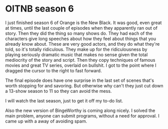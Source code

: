 # OITNB season 6
I just finished season 6 of Orange is the New Black. It was good, even great at times, until the last couple of episodes when they apparently ran out of story. Then they did the thing so many shows do. They had each of the characters give long speeches about how they feel about things that you already know about. These are very good actors, and they do what they're told, so it's totally ridiculous. They make up for the ridiculousness by playing seriously dramatic music that makes no sense given the total mediocrity of the story and script. Then they copy techniques of famous movies and great TV series, overlaid on bullshit. I got to the point where I dragged the cursor to the right to fast forward. 

The final episode does have one surprise in the last set of scenes that's worth stopping for and savoring. But otherwise why can't they just cut down a 13-show season to 11 so they can avoid the mess.

I will watch the last season, just to get it off my to-do list.

Also the new version of BingeWorthy is coming along nicely. I solved the main problem, anyone can submit programs, without a need for approval. I came up with a away of avoiding spam.


